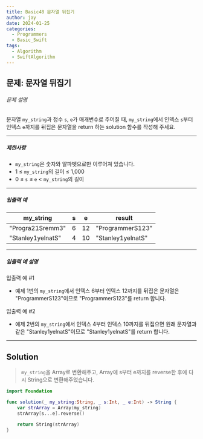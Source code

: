 ```yaml
---
title: Basic48 문자열 뒤집기
author: jay
date: 2024-01-25
categories:
  - Programmers
  - Basic_Swift
tags:
  - Algorithm
  - SwiftAlgorithm
---
```

## 문제: 문자열 뒤집기

###### 문제 설명

문자열 `my_string`과 정수 `s`, `e`가 매개변수로 주어질 때, `my_string`에서 인덱스 `s`부터 인덱스 `e`까지를 뒤집은 문자열을 return 하는 solution 함수를 작성해 주세요.

---

##### 제한사항

- `my_string`은 숫자와 알파벳으로만 이루어져 있습니다.
- 1 ≤ `my_string`의 길이 ≤ 1,000
- 0 ≤ `s` ≤ `e` < `my_string`의 길이

---

##### 입출력 예

|my_string|s|e|result|
|---|---|---|---|
|"Progra21Sremm3"|6|12|"ProgrammerS123"|
|"Stanley1yelnatS"|4|10|"Stanley1yelnatS"|

---

##### 입출력 예 설명

입출력 예 #1

- 예제 1번의 `my_string`에서 인덱스 6부터 인덱스 12까지를 뒤집은 문자열은 "ProgrammerS123"이므로 "ProgrammerS123"를 return 합니다.

입출력 예 #2

- 예제 2번의 `my_string`에서 인덱스 4부터 인덱스 10까지를 뒤집으면 원래 문자열과 같은 "Stanley1yelnatS"이므로 "Stanley1yelnatS"를 return 합니다.

---

## Solution

>`my_string`을 Array로 변환해주고, Array에 s부터 e까지를 reverse한 후에 다시 String으로 변환해주었습니다.

```swift
import Foundation

func solution(_ my_string:String, _ s:Int, _ e:Int) -> String {
    var strArray = Array(my_string)
    strArray[s...e].reverse()
    
    return String(strArray)
}
```